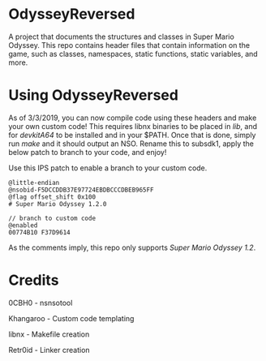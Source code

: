 # OdysseyReversed
A project that documents the structures and classes in Super Mario Odyssey. This repo contains header files that contain information on the game, such as classes, namespaces, static functions, static variables, and more.

# Using OdysseyReversed
As of 3/3/2019, you can now compile code using these headers and make your own custom code! This requires libnx binaries to be placed in *lib*, and for *devkitA64* to be installed and in your $PATH. Once that is done, simply run *make* and it should output an NSO. Rename this to subsdk1, apply the below patch to branch to your code, and enjoy!

Use this IPS patch to enable a branch to your custom code.
```
@little-endian
@nsobid-F5DCCDDB37E97724EBDBCCCDBEB965FF
@flag offset_shift 0x100
# Super Mario Odyssey 1.2.0

// branch to custom code
@enabled
00774B10 F37D9614
```

As the comments imply, this repo only supports *Super Mario Odyssey 1.2*.

# Credits
0CBH0 - nsnsotool

Khangaroo - Custom code templating

libnx - Makefile creation

Retr0id - Linker creation